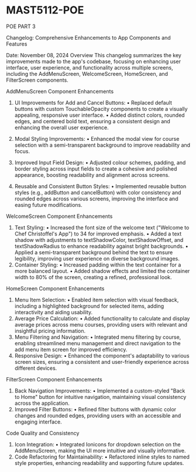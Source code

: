 # MAST5112-POE
POE PART 3

Changelog: Comprehensive Enhancements to App Components and Features

Date: November 08, 2024
Overview
This changelog summarizes the key improvements made to the app's codebase, focusing on enhancing user interface, user experience, and functionality across multiple screens, including the AddMenuScreen, WelcomeScreen, HomeScreen, and FilterScreen components.

AddMenuScreen Component Enhancements
1.	UI Improvements for Add and Cancel Buttons:
•	Replaced default buttons with custom TouchableOpacity components to create a visually appealing, responsive user interface.
•	Added distinct colors, rounded edges, and centered bold text, ensuring a consistent design and enhancing the overall user experience.

2.	Modal Styling Improvements:
•	Enhanced the modal view for course selection with a semi-transparent background to improve readability and focus.

3.	Improved Input Field Design:
•	Adjusted colour schemes, padding, and border styling across input fields to create a cohesive and polished appearance, boosting readability and alignment across screens.

4.	Reusable and Consistent Button Styles:
•	Implemented reusable button styles (e.g., addButton and cancelButton) with color consistency and rounded edges across various screens, improving the interface and easing future modifications.

WelcomeScreen Component Enhancements
1.	Text Styling:
•	Increased the font size of the welcome text ("Welcome to Chef Christoffel's App") to 34 for improved emphasis.
•	Added a text shadow with adjustments to textShadowColor, textShadowOffset, and textShadowRadius to enhance readability against bright backgrounds.
•	Applied a semi-transparent background behind the text to ensure legibility, improving user experience on diverse background images.
2.	Container Styling:
•	Increased padding within the text container for a more balanced layout.
•	Added shadow effects and limited the container width to 80% of the screen, creating a refined, professional look.

HomeScreen Component Enhancements
1.	Menu Item Selection:
•	Enabled item selection with visual feedback, including a highlighted background for selected items, adding interactivity and aiding usability.
2.	Average Price Calculation:
•	Added functionality to calculate and display average prices across menu courses, providing users with relevant and insightful pricing information.
3.	Menu Filtering and Navigation:
•	Integrated menu filtering by course, enabling streamlined menu management and direct navigation to the add menu item screen for improved efficiency.
4.	Responsive Design:
•	Enhanced the component's adaptability to various screen sizes, ensuring a consistent and user-friendly experience across different devices.

FilterScreen Component Enhancements
1.	Back Navigation Improvements:
•	Implemented a custom-styled "Back to Home" button for intuitive navigation, maintaining visual consistency across the application.
2.	Improved Filter Buttons:
•	Refined filter buttons with dynamic color changes and rounded edges, providing users with an accessible and engaging interface.


Code Quality and Consistency
1.	Icon Integration:
•	Integrated Ionicons for dropdown selection on the AddMenuScreen, making the UI more intuitive and visually informative.
2.	Code Refactoring for Maintainability:
•	Refactored inline styles to named style properties, enhancing readability and supporting future updates.

